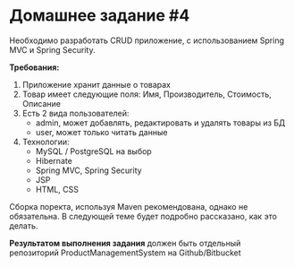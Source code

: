 <h1>Домашнее задание #4</h1>

Необходимо разработать CRUD приложение, с использованием Spring MVC и Spring Security.

<b>Требования:</b>
<ol>
    <li>Приложение хранит данные о товарах</li>
    <li>Товар имеет следующие поля: Имя, Производитель, Стоимость, Описание</li>
    <li>Есть 2 вида пользователей:
        <ul>
            <li>admin, может добавлять, редактировать и удалять товары из БД</li>
            <li>user, может только читать данные</li>
        </ul>
    </li>
    <li>Технологии:
        <ul>
            <li>MySQL / PostgreSQL на выбор</li>
            <li>Hibernate</li>
            <li>Spring MVC, Spring Security</li>
            <li>JSP</li>
            <li>HTML, CSS</li>
        </ul>
    </li>
</ol>

Сборка поректа, используя Maven рекомендована, однако не обязательна. В следующей теме будет подробно рассказано, как это делать.

<b>Результатом выполнения задания</b> должен быть отдельный репозиторий ProductManagementSystem на Github/Bitbucket
